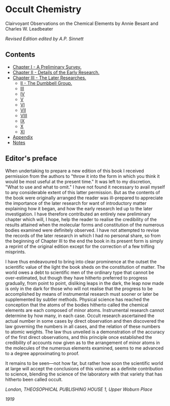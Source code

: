 # Occult Chemistry

Clairvoyant Observations on the Chemical Elements by Annie Besant and Charles W. Leadbeater

_Revised Edition edited by A.P. Sinnett_

## Contents

- [Chapter I - A Preliminary Survey.](/chap/c1)
- [Chapter II - Details of the Early Research.](/chap/c2)
- [Chapter III - The Later Researches.](/chap/c3)
  - [II - The Dumbbell Group.](/chap/c3.2)
  - [III](/chap/c3.3)
  - [IV](/chap/c3.4)
  - [V](/chap/c3.5)
  - [VI](/chap/c3.6)
  - [VII](/chap/c3.7)
  - [VIII](/chap/c3.8)
  - [IX](/chap/c3.9)
  - [X](/chap/c3.10)
  - [XI](/chap/c3.11)
- [Appendix](/chap/appendix.md)
- [Notes](/chap/notes.md)

## Editor's preface

When undertaking to prepare a new edition of this book I received permission from the authors to "throw it into the form in which you think it would be most useful at the present time." It was left to my discretion, "What to use and what to omit." I have not found it necessary to avail myself to any considerable extent of this latter permission. But as the contents of the book were originally arranged the reader was ill-prepared to appreciate the importance of the later research for want of introductory matter explaining how it began, and how the early research led up to the later investigation. I have therefore contributed an entirely new preliminary chapter which will, I hope, help the reader to realise the credibility of the results attained when the molecular forms and constitution of the numerous bodies examined were definitely observed. I have not attempted to revise the records of the later research in which I had no personal share, so from the beginning of Chapter III to the end the book in its present form is simply a reprint of the original edition except for the correction of a few trifling misprints.

I have thus endeavoured to bring into clear prominence at the outset the scientific value of the light the book sheds on the constitution of matter. The world owes a debt to scientific men of the ordinary type that cannot be over-estimated, but though they have hitherto preferred to progress gradually, from point to point, disliking leaps in the dark, the leap now made is only in the dark for those who will not realise that the progress to be accomplished by means of instrumental research must sooner or later be supplemented by subtler methods. Physical science has reached the conception that the atoms of the bodies hitherto called the chemical elements are each composed of minor atoms. Instrumental research cannot determine by how many, in each case. Occult research ascertained the actual number in some cases by direct observation and then discovered the law governing the numbers in all cases, and the relation of these numbers to atomic weights. The law thus unveiled is a demonstration of the accuracy of the first direct observations, and this principle once established the credibility of accounts now given as to the arrangement of minor atoms in the molecules of the numerous elements examined, seems to me advanced to a degree approximating to proof.

It remains to be seen—not how far, but rather how soon the scientific world at large will accept the conclusions of this volume as a definite contribution to science, blending the science of the laboratory with that variety that has hitherto been called occult.

_London, THEOSOPHICAL PUBLISHING HOUSE 1, Upper Woburn Place_

_1919_
